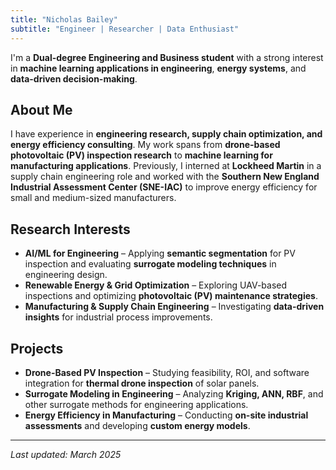 ```yaml
---
title: "Nicholas Bailey"
subtitle: "Engineer | Researcher | Data Enthusiast"
---
```


I'm a **Dual-degree Engineering and Business student** with a strong interest in **machine learning applications in engineering**, **energy systems**, and **data-driven decision-making**.

## About Me
I have experience in **engineering research, supply chain optimization, and energy efficiency consulting**. My work spans from **drone-based photovoltaic (PV) inspection research** to **machine learning for manufacturing applications**. Previously, I interned at **Lockheed Martin** in a supply chain engineering role and worked with the **Southern New England Industrial Assessment Center (SNE-IAC)** to improve energy efficiency for small and medium-sized manufacturers.

## Research Interests
- **AI/ML for Engineering** – Applying **semantic segmentation** for PV inspection and evaluating **surrogate modeling techniques** in engineering design.
- **Renewable Energy & Grid Optimization** – Exploring UAV-based inspections and optimizing **photovoltaic (PV) maintenance strategies**.
- **Manufacturing & Supply Chain Engineering** – Investigating **data-driven insights** for industrial process improvements.

## Projects
- **Drone-Based PV Inspection** – Studying feasibility, ROI, and software integration for **thermal drone inspection** of solar panels.
- **Surrogate Modeling in Engineering** – Analyzing **Kriging, ANN, RBF**, and other surrogate methods for engineering applications.
- **Energy Efficiency in Manufacturing** – Conducting **on-site industrial assessments** and developing **custom energy models**.

---

_Last updated: March 2025_
